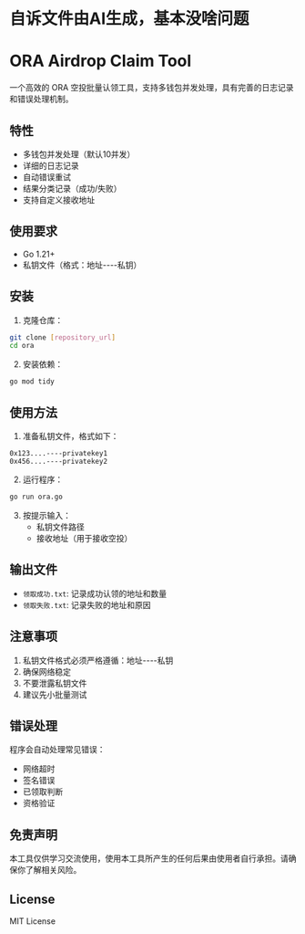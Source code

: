 # 自诉文件由AI生成，基本没啥问题

# ORA Airdrop Claim Tool

一个高效的 ORA 空投批量认领工具，支持多钱包并发处理，具有完善的日志记录和错误处理机制。

## 特性

- 多钱包并发处理（默认10并发）
- 详细的日志记录
- 自动错误重试
- 结果分类记录（成功/失败）
- 支持自定义接收地址

## 使用要求

- Go 1.21+
- 私钥文件（格式：地址----私钥）

## 安装

1. 克隆仓库：
```bash
git clone [repository_url]
cd ora
```

2. 安装依赖：
```bash
go mod tidy
```

## 使用方法

1. 准备私钥文件，格式如下：
```
0x123....----privatekey1
0x456....----privatekey2
```

2. 运行程序：
```bash
go run ora.go
```

3. 按提示输入：
   - 私钥文件路径
   - 接收地址（用于接收空投）

## 输出文件

- `领取成功.txt`: 记录成功认领的地址和数量
- `领取失败.txt`: 记录失败的地址和原因

## 注意事项

1. 私钥文件格式必须严格遵循：地址----私钥
2. 确保网络稳定
3. 不要泄露私钥文件
4. 建议先小批量测试

## 错误处理

程序会自动处理常见错误：
- 网络超时
- 签名错误
- 已领取判断
- 资格验证

## 免责声明

本工具仅供学习交流使用，使用本工具所产生的任何后果由使用者自行承担。请确保你了解相关风险。

## License

MIT License
